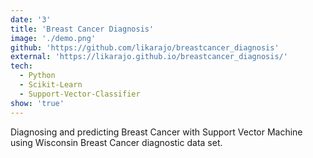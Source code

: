 ```yaml
---
date: '3'
title: 'Breast Cancer Diagnosis'
image: './demo.png'
github: 'https://github.com/likarajo/breastcancer_diagnosis'
external: 'https://likarajo.github.io/breastcancer_diagnosis/'
tech:
  - Python
  - Scikit-Learn
  - Support-Vector-Classifier
show: 'true'
---
```


Diagnosing and predicting Breast Cancer with Support Vector Machine using Wisconsin Breast Cancer diagnostic data set.